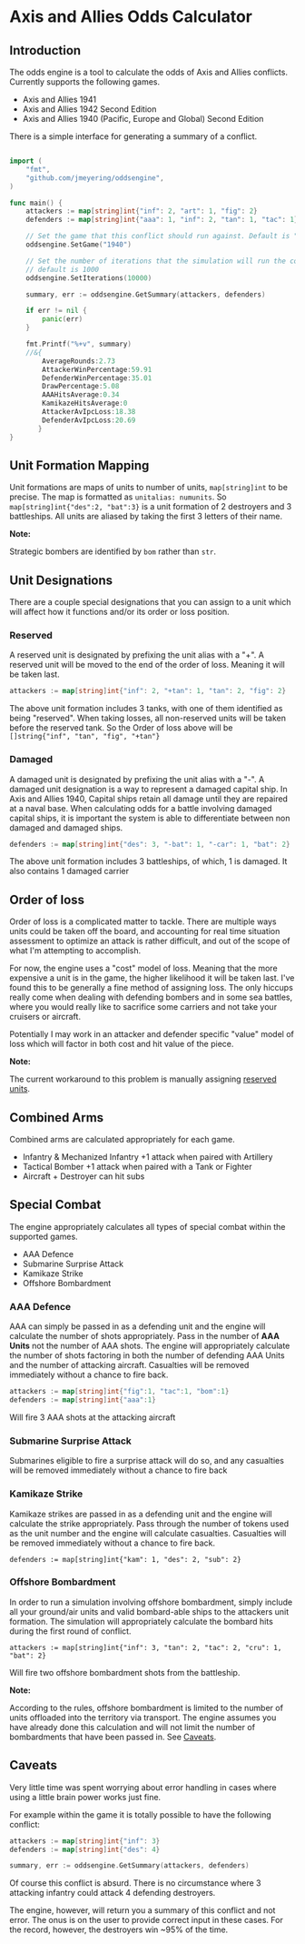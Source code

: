 # Axis and Allies Odds Calculator

## Introduction

The odds engine is a tool to calculate the odds of Axis and Allies conflicts.
Currently supports the following games.

* Axis and Allies 1941
* Axis and Allies 1942 Second Edition
* Axis and Allies 1940 (Pacific, Europe and Global) Second Edition

There is a simple interface for generating a summary of a conflict.

```go

import (
    "fmt",
	"github.com/jmeyering/oddsengine",
)

func main() {
    attackers := map[string]int{"inf": 2, "art": 1, "fig": 2}
    defenders := map[string]int{"aaa": 1, "inf": 2, "tan": 1, "tac": 1}

    // Set the game that this conflict should run against. Default is "1940"
    oddsengine.SetGame("1940")

    // Set the number of iterations that the simulation will run the conflict
    // default is 1000
    oddsengine.SetIterations(10000)

    summary, err := oddsengine.GetSummary(attackers, defenders)

    if err != nil {
        panic(err)
    }

    fmt.Printf("%+v", summary)
    //&{
        AverageRounds:2.73
        AttackerWinPercentage:59.91
        DefenderWinPercentage:35.01
        DrawPercentage:5.08
        AAAHitsAverage:0.34
        KamikazeHitsAverage:0
        AttackerAvIpcLoss:18.38
        DefenderAvIpcLoss:20.69
       }
}

```

## Unit Formation Mapping

Unit formations are maps of units to number of units, `map[string]int` to be
precise. The map is formatted as `unitalias: numunits`. So
`map[string]int{"des":2, "bat":3}` is a unit formation of 2 destroyers and 3
battleships. All units are aliased by taking the first 3 letters of their name.

**Note:**

Strategic bombers are identified by `bom` rather than `str`.

## Unit Designations

There are a couple special designations that you can assign to a unit which
will affect how it functions and/or its order or loss position.

### Reserved

A reserved unit is designated by prefixing the unit alias with a "+". A
reserved unit will be moved to the end of the order of loss. Meaning it will
be taken last.

```go
attackers := map[string]int{"inf": 2, "+tan": 1, "tan": 2, "fig": 2}
```

The above unit formation includes 3 tanks, with one of them identified as being
"reserved". When taking losses, all non-reserved units will be taken before the
reserved tank. So the Order of loss above will be
`[]string{"inf", "tan", "fig", "+tan"}`

### Damaged


A damaged unit is designated by prefixing the unit alias with a "-". A damaged
unit designation is a way to represent a damaged capital ship.  In Axis and
Allies 1940, Capital ships retain all damage until they are repaired at a naval
base. When calculating odds for a battle involving damaged capital ships, it is
important the system is able to differentiate between non damaged and damaged
ships.

```go
defenders := map[string]int{"des": 3, "-bat": 1, "-car": 1, "bat": 2}
```

The above unit formation includes 3 battleships, of which, 1 is damaged. It
also contains 1 damaged carrier

## Order of loss

Order of loss is a complicated matter to tackle. There are multiple ways units
could be taken off the board, and accounting for real time situation assessment
to optimize an attack is rather difficult, and out of the scope of what I'm
attempting to accomplish.

For now, the engine uses a "cost" model of loss. Meaning that the more expensive
a unit is in the game, the higher likelihood it will be taken last. I've found
this to be generally a fine method of assigning loss. The only hiccups really
come when dealing with defending bombers and in some sea battles, where you
would really like to sacrifice some carriers and not take your cruisers or
aircraft.

Potentially I may work in an attacker and defender specific "value" model of
loss which will factor in both cost and hit value of the piece.

**Note:**

The current workaround to this problem is manually assigning
[reserved units](#reserved).

## Combined Arms

Combined arms are calculated appropriately for each game.

* Infantry & Mechanized Infantry +1 attack when paired with Artillery
* Tactical Bomber +1 attack when paired with a Tank or Fighter
* Aircraft + Destroyer can hit subs

## Special Combat

The engine appropriately calculates all types of special combat within the
supported games.

* AAA Defence
* Submarine Surprise Attack
* Kamikaze Strike
* Offshore Bombardment

### AAA Defence

AAA can simply be passed in as a defending unit and the engine will calculate
the number of shots appropriately. Pass in the number of **AAA Units** not the
number of AAA shots. The engine will appropriately calculate the number of shots
factoring in both the number of defending AAA Units and the number of attacking
aircraft. Casualties will be removed immediately without a chance to fire back.

```go
attackers := map[string]int{"fig":1, "tac":1, "bom":1}
defenders := map[string]int{"aaa":1}
```

Will fire 3 AAA shots at the attacking aircraft

### Submarine Surprise Attack

Submarines eligible to fire a surprise attack will do so, and any casualties will
be removed immediately without a chance to fire back

### Kamikaze Strike
Kamikaze strikes are passed in as a defending unit and the engine will calculate
the strike appropriately. Pass through the number of tokens used as the unit
number and the engine will calculate casualties. Casualties will be removed
immediately without a chance to fire back.

`defenders := map[string]int{"kam": 1, "des": 2, "sub": 2}`

### Offshore Bombardment

In order to run a simulation involving offshore bombardment, simply include
all your ground/air units and valid bombard-able ships to the attackers unit
formation. The simulation will appropriately calculate the bombard hits during
the first round of conflict.

`attackers := map[string]int{"inf": 3, "tan": 2, "tac": 2, "cru": 1, "bat": 2}`

Will fire two offshore bombardment shots from the battleship.

**Note:**

According to the rules, offshore bombardment is limited to the number of units
offloaded into the territory via transport. The engine assumes you have already
done this calculation and will not limit the number of bombardments that have
been passed in. See [Caveats](#caveats).

## Caveats

Very little time was spent worrying about error handling in cases where using
a little brain power works just fine.

For example within the game it is totally possible to have the following
conflict:

```go
attackers := map[string]int{"inf": 3}
defenders := map[string]int{"des": 4}

summary, err := oddsengine.GetSummary(attackers, defenders)
```

Of course this conflict is absurd. There is no circumstance where 3 attacking
infantry could attack 4 defending destroyers.

The engine, however, will return you a summary of this conflict and not error.
The onus is on the user to provide correct input in these cases.  For the
record, however, the destroyers win ~95% of the time.
